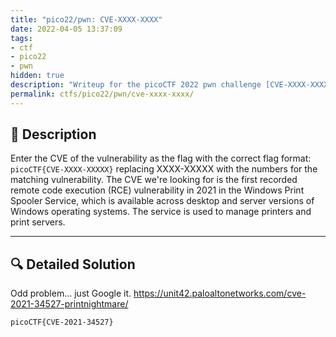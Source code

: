 ```yaml
---
title: "pico22/pwn: CVE-XXXX-XXXX"
date: 2022-04-05 13:37:09
tags:
- ctf
- pico22
- pwn
hidden: true
description: "Writeup for the picoCTF 2022 pwn challenge [CVE-XXXX-XXXX]."
permalink: ctfs/pico22/pwn/cve-xxxx-xxxx/
---
```

## 📜 Description
Enter the CVE of the vulnerability as the flag with the correct flag format: `picoCTF{CVE-XXXX-XXXXX}` replacing XXXX-XXXXX with the numbers for the matching vulnerability. The CVE we're looking for is the first recorded remote code execution (RCE) vulnerability in 2021 in the Windows Print Spooler Service, which is available across desktop and server versions of Windows operating systems. The service is used to manage printers and print servers.

---

## 🔍 Detailed Solution
Odd problem... just Google it.
https://unit42.paloaltonetworks.com/cve-2021-34527-printnightmare/
```
picoCTF{CVE-2021-34527}
```